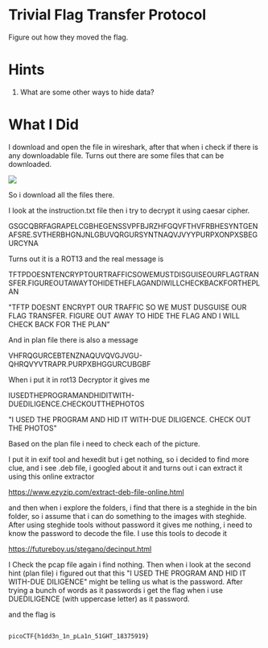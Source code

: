 # Trivial Flag Transfer Protocol

Figure out how they moved the flag.

# Hints

1. What are some other ways to hide data?

# What I Did

I download and open the file in wireshark, after that when i 
check if there is any downloadable file. Turns out there are some
files that can be downloaded.

<image src="Pic_1.jpg">

So i download all the files there.

I look at the instruction.txt file then i try to
decrypt it using caesar cipher.

GSGCQBRFAGRAPELCGBHEGENSSVPFBJRZHFGQVFTHVFRBHESYNTGENAFSRE.SVTHERBHGNJNLGBUVQRGURSYNTNAQVJVYYPURPXONPXSBEGURCYNA

Turns out it is a ROT13 and the real message is

TFTPDOESNTENCRYPTOURTRAFFICSOWEMUSTDISGUISEOURFLAGTRANSFER.FIGUREOUTAWAYTOHIDETHEFLAGANDIWILLCHECKBACKFORTHEPLAN

"TFTP DOESNT ENCRYPT OUR TRAFFIC SO WE MUST DUSGUISE OUR FLAG
TRANSFER. FIGURE OUT AWAY TO HIDE THE FLAG AND I WILL CHECK 
BACK FOR THE PLAN"

And in plan file there is also a message

VHFRQGURCEBTENZNAQUVQVGJVGU-QHRQVYVTRAPR.PURPXBHGGURCUBGBF

When i put it in rot13 Decryptor it gives me

IUSEDTHEPROGRAMANDHIDITWITH-DUEDILIGENCE.CHECKOUTTHEPHOTOS

"I USED THE PROGRAM AND HID IT WITH-DUE DILIGENCE. CHECK OUT THE PHOTOS"

Based on the plan file i need to check each of the picture.

I put it in exif tool and hexedit but i get nothing,
so i decided to find more clue, and i see .deb file, i googled
about it and turns out i can extract it using this online extractor

https://www.ezyzip.com/extract-deb-file-online.html

and then when i explore the folders, i find that there is a steghide in the bin
folder, so i assume that i can do something to the images with steghide.
After using steghide tools without password it gives me nothing,
i need to know the password to decode the file.
I use this tools to decode it

https://futureboy.us/stegano/decinput.html

I Check the pcap file again i find nothing. Then when i look at the
second hint (plan file) i figured out that this 
"I USED THE PROGRAM AND HID IT WITH-DUE DILIGENCE" might be telling us what is
the password. After trying a bunch of words as it passwords i get the flag when i use
DUEDILIGENCE (with uppercase letter) as it password.

and the flag is

``` 

picoCTF{h1dd3n_1n_pLa1n_51GHT_18375919} 

```


